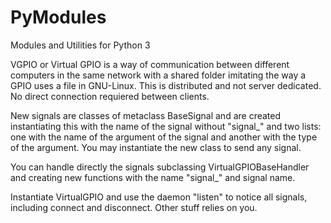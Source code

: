 # PyModules
Modules and Utilities for Python 3

VGPIO or Virtual GPIO is a way of communication between different computers in the same network with a shared folder imitating the way a GPIO uses a file in GNU-Linux. This is distributed and not server dedicated. No direct connection requiered between clients.

New signals are classes of metaclass BaseSignal and are created instantiating this with the name of the signal without "signal\_" and two lists: one with the name of the argument of the signal and another with the type of the argument. You may instantiate the new class to send any signal.

You can handle directly the signals subclassing VirtualGPIOBaseHandler and creating new functions with the name "signal\_" and signal name.

Instantiate VirtualGPIO and use the daemon "listen" to notice all signals, including connect and disconnect. Other stuff relies on you.
